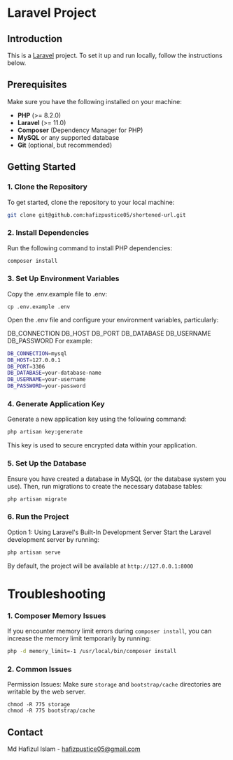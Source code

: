 # Laravel Project

## Introduction
This is a [Laravel](https://laravel.com/) project. To set it up and run locally, follow the instructions below.

## Prerequisites
Make sure you have the following installed on your machine:
- **PHP** (>= 8.2.0)
- **Laravel** (>= 11.0)
- **Composer** (Dependency Manager for PHP)
- **MySQL** or any supported database
- **Git** (optional, but recommended)

## Getting Started

### 1. Clone the Repository
To get started, clone the repository to your local machine:
```bash
git clone git@github.com:hafizpustice05/shortened-url.git
```

### 2. Install Dependencies
Run the following command to install PHP dependencies:

```bash
composer install
```

### 3. Set Up Environment Variables
Copy the .env.example file to .env:
```
cp .env.example .env
```
Open the .env file and configure your environment variables, particularly:

DB_CONNECTION
DB_HOST
DB_PORT
DB_DATABASE
DB_USERNAME
DB_PASSWORD
For example:

```bash
DB_CONNECTION=mysql
DB_HOST=127.0.0.1
DB_PORT=3306
DB_DATABASE=your-database-name
DB_USERNAME=your-username
DB_PASSWORD=your-password

```

### 4. Generate Application Key
Generate a new application key using the following command:

```bash
php artisan key:generate
```
This key is used to secure encrypted data within your application.

### 5. Set Up the Database
Ensure you have created a database in MySQL (or the database system you use). Then, run migrations to create the necessary database tables:

```bash
php artisan migrate
```

### 6. Run the Project
Option 1: Using Laravel's Built-In Development Server
Start the Laravel development server by running:

```bash
php artisan serve
```

By default, the project will be available at `http://127.0.0.1:8000`

# Troubleshooting

### 1. Composer Memory Issues
If you encounter memory limit errors during `composer install`, you can increase the memory limit temporarily by running:
```bash
php -d memory_limit=-1 /usr/local/bin/composer install
```
### 2. Common Issues
Permission Issues: Make sure `storage` and `bootstrap/cache` directories are writable by the web server.
```
chmod -R 775 storage
chmod -R 775 bootstrap/cache
```

## Contact

Md Hafizul Islam - [hafizpustice05@gmail.com](mailto:hafizpustice05@gmail.com)
